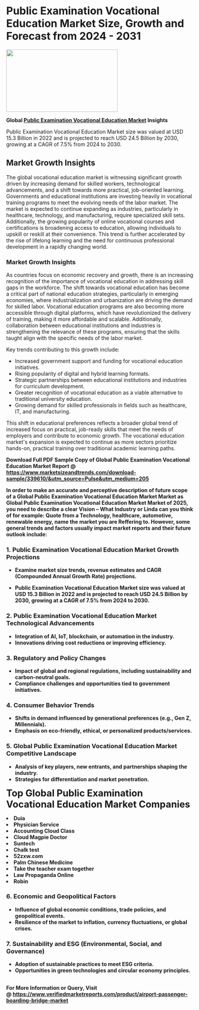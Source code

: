 <H1>Public Examination Vocational Education Market Size, Growth and Forecast from 2024 - 2031</H1><img class="aligncenter size-medium wp-image-584254" src="https://thirdeyenews.in/wp-content/uploads/2024/09/Global-Market-Research-300x168.jpeg" alt="" width="300" height="168" /><p><strong>Global&nbsp;<a href="https://www.marketsizeandtrends.com/download-sample/339610/&amp;utm_source=Pulse&amp;utm_medium=205">Public Examination Vocational Education Market</a> Insights</strong></p><p>Public Examination Vocational Education Market size was valued at USD 15.3 Billion in 2022 and is projected to reach USD 24.5 Billion by 2030, growing at a CAGR of 7.5% from 2024 to 2030.</p><p><h2>Market Growth Insights</h2> <p>The global vocational education market is witnessing significant growth driven by increasing demand for skilled workers, technological advancements, and a shift towards more practical, job-oriented learning. Governments and educational institutions are investing heavily in vocational training programs to meet the evolving needs of the labor market. The market is expected to continue expanding as industries, particularly in healthcare, technology, and manufacturing, require specialized skill sets. Additionally, the growing popularity of online vocational courses and certifications is broadening access to education, allowing individuals to upskill or reskill at their convenience. This trend is further accelerated by the rise of lifelong learning and the need for continuous professional development in a rapidly changing world.</p> <p><strong></strong></p> <h3>Market Growth Insights</h3> <p>As countries focus on economic recovery and growth, there is an increasing recognition of the importance of vocational education in addressing skill gaps in the workforce. The shift towards vocational education has become a critical part of national education strategies, particularly in emerging economies, where industrialization and urbanization are driving the demand for skilled labor. Vocational education programs are also becoming more accessible through digital platforms, which have revolutionized the delivery of training, making it more affordable and scalable. Additionally, collaboration between educational institutions and industries is strengthening the relevance of these programs, ensuring that the skills taught align with the specific needs of the labor market.</p> <p>Key trends contributing to this growth include:</p> <ul> <li>Increased government support and funding for vocational education initiatives.</li> <li>Rising popularity of digital and hybrid learning formats.</li> <li>Strategic partnerships between educational institutions and industries for curriculum development.</li> <li>Greater recognition of vocational education as a viable alternative to traditional university education.</li> <li>Growing demand for skilled professionals in fields such as healthcare, IT, and manufacturing.</li> </ul> <p>This shift in educational preferences reflects a broader global trend of increased focus on practical, job-ready skills that meet the needs of employers and contribute to economic growth. The vocational education market's expansion is expected to continue as more sectors prioritize hands-on, practical training over traditional academic learning paths.</p> <p><strong></p><p><span class=""><strong>Download Full PDF Sample Copy of Global Public Examination Vocational Education Market Report</strong> @ <a href="https://www.marketsizeandtrends.com/download-sample/339610/&amp;utm_source=Pulse&amp;utm_medium=205" target="_blank">https://www.marketsizeandtrends.com/download-sample/339610/&amp;utm_source=Pulse&amp;utm_medium=205</a></span></p><p>In order to make an accurate and perceptive description of future scope of a Global&nbsp;Public Examination Vocational Education Market Market as Global&nbsp;Public Examination Vocational Education Market Market of 2025, you need to describe a clear Vision &ndash; What Industry or Linda can you think of for example: Quote from a Technology, healthcare, automotive, renewable energy, name the market you are Reffering to. However, some general trends and factors usually impact market reports and their future outlook include:</p><h3>1.&nbsp;<strong>Public Examination Vocational Education Market Growth Projections</strong></h3><ul><li>Examine market size trends, revenue estimates and CAGR (Compounded Annual Growth Rate) projections.</li><li><p>Public Examination Vocational Education Market size was valued at USD 15.3 Billion in 2022 and is projected to reach USD 24.5 Billion by 2030, growing at a CAGR of 7.5% from 2024 to 2030.</p></li></ul><h3>2.&nbsp;<strong>Public Examination Vocational Education Market Technological Advancements</strong></h3><ul><li>Integration of AI, IoT, blockchain, or automation in the industry.</li><li>Innovations driving cost reductions or improving efficiency.</li></ul><h3>3.&nbsp;<strong>Regulatory and Policy Changes</strong></h3><ul><li>Impact of global and regional regulations, including sustainability and carbon-neutral goals.</li><li>Compliance challenges and opportunities tied to government initiatives.</li></ul><h3>4.&nbsp;<strong>Consumer Behavior Trends</strong></h3><ul><li>Shifts in demand influenced by generational preferences (e.g., Gen Z, Millennials).</li><li>Emphasis on eco-friendly, ethical, or personalized products/services.</li></ul><h3>5.&nbsp;<strong>Global Public Examination Vocational Education Market Competitive Landscape</strong></h3><ul><li>Analysis of key players, new entrants, and partnerships shaping the industry.</li><li>Strategies for differentiation and market penetration.</li></ul><p data-pm-slice="1 1 []"><span style="color: inherit; font-family: inherit; font-size: 25px;">Top Global Public Examination Vocational Education Market Companies</span></p><div class="" data-test-id=""><p><li>Duia</li><li> Physician Service</li><li> Accounting Cloud Class</li><li> Cloud Magpie Doctor</li><li> Suntech</li><li> Chalk test</li><li> 52zxw.com</li><li> Palm Chinese Medicine</li><li> Take the teacher exam together</li><li> Law Propaganda Online</li><li> Robin</li></p></div><h3>6.&nbsp;<strong>Economic and Geopolitical Factors</strong></h3><ul><li>Influence of global economic conditions, trade policies, and geopolitical events.</li><li>Resilience of the market to inflation, currency fluctuations, or global crises.</li></ul><h3>7.&nbsp;<strong>Sustainability and ESG (Environmental, Social, and Governance)</strong></h3><ul><li>Adoption of sustainable practices to meet ESG criteria.</li><li>Opportunities in green technologies and circular economy principles.</li></ul><h2><strong style="font-size: 14px;">For More Information or Query, Visit @&nbsp;</strong><a style="background-color: #ffffff; font-size: 14px;" href="https://www.marketsizeandtrends.com/report/public-examination-vocational-education-market/" target="_blank">https://www.verifiedmarketreports.com/product/airport-passenger-boarding-bridge-market</a></h2>
